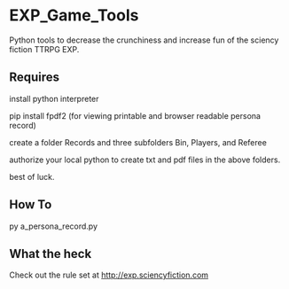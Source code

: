 # EXP_Game_Tools
Python tools to decrease the crunchiness and increase fun of the sciency fiction TTRPG EXP.

## Requires
install python interpreter

pip install fpdf2 (for viewing printable and browser readable persona record)

create a folder Records and three subfolders Bin, Players, and Referee

authorize your local python to create txt and pdf files in the above folders. 

best of luck.

## How To
py a_persona_record.py 

## What the heck
Check out the rule set at http://exp.sciencyfiction.com
